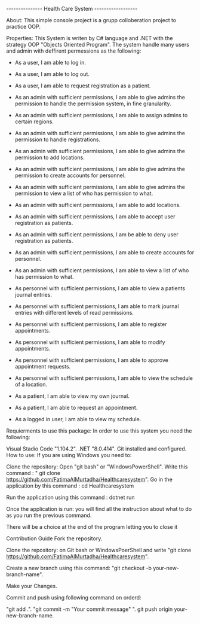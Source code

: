 --------------- Health Care System ------------------

About:
This simple console project is a grupp colloberation project to practice OOP.

Properties:
This System is writen by C# language and .NET with the strategy OOP "Objects Oriented Program". The system handle many users and admin with deffirent permessions as the following: 

- As a user, I am able to log in.

- As a user, I am able to log out.

- As a user, I am able to request registration as a patient.

- As an admin with sufficient permissions, I am able to give admins the permission to handle the permission system, in fine granularity.

- As an admin with sufficient permissions, I am able to assign admins to certain regions.

- As an admin with sufficient permissions, I am able to give admins the permission to handle registrations.

- As an admin with sufficient permissions, I am able to give admins the permission to add locations.

- As an admin with sufficient permissions, I am able to give admins the permission to create accounts for personnel.

- As an admin with sufficient permissions, I am able to give admins the permission to view a list of who has permission to what.

- As an admin with sufficient permissions, I am able to add locations.

- As an admin with sufficient permissions, I am able to accept user registration as patients.

- As an admin with sufficient permissions, I am be able to deny user registration as patients.

- As an admin with sufficient permissions, I am able to create accounts for personnel.

- As an admin with sufficient permissions, I am able to view a list of who has permission to what.

- As personnel with sufficient permissions, I am able to view a patients journal entries.

- As personnel with sufficient permissions, I am able to mark journal entries with different levels of read permissions.

- As personnel with sufficient permissions, I am able to register appointments.

- As personnel with sufficient permissions, I am able to modify appointments.

- As personnel with sufficient permissions, I am able to approve appointment requests.

- As personnel with sufficient permissions, I am able to view the schedule of a location.

- As a patient, I am able to view my own journal.

- As a patient, I am able to request an appointment.

- As a logged in user, I am able to view my schedule.

Requierments to use this package:
In order to use this system you need the following:

Visual Stadio Code "1.104.2".
.NET "8.0.414".
Git installed and configured.
How to use:
If you are using Windows you need to:

Clone the repository:
Open "git bash" or "WindowsPowerShell".
Write this command : " git clone https://github.com/FatimaAlMurtadha/Healthcaresystem".
Go in the application by this command : cd Healthcaresystem

Run the application using this command : dotnet run  

Once the application is run: you will find all the instruction about what to do as you run the previous command.

There will be a choice at the end of the program letting you to close it

Contribution Guide
Fork the repository.

Clone the repository: on Git bash or WindowsPoerShell and write "git clone https://github.com/FatimaAlMurtadha/Healthcaresystem".

Create a new branch using this command: "git checkout -b your-new-branch-name".

Make your Changes.

Commit and push using following command on orderd:

"git add .".
"git commit -m "Your commit message" ".
git push origin your-new-branch-name.
